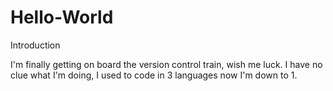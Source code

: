 # Hello-World
Introduction

I'm finally getting on board the version control train, wish me luck. I have no clue what I'm doing, I used to code in 3 languages now I'm down to 1.

